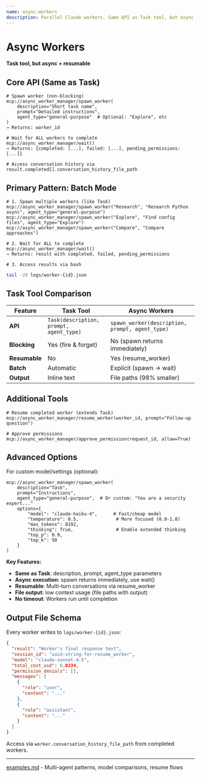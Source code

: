 ```yaml
---
name: async-workers
description: Parallel Claude workers. Same API as Task tool, but async + resumable. Batch mode: spawn multiple, wait() returns all. Sequential: spawn one, wait(), repeat.
---
```


# Async Workers

**Task tool, but async + resumable**

## Core API (Same as Task)

```
# Spawn worker (non-blocking)
mcp://async_worker_manager/spawn_worker(
    description="Short task name",
    prompt="Detailed instructions",
    agent_type="general-purpose"  # Optional: "Explore", etc
)
→ Returns: worker_id

# Wait for ALL workers to complete
mcp://async_worker_manager/wait()
→ Returns: {completed: [...], failed: [...], pending_permissions: [...]}

# Access conversation history via result.completed[].conversation_history_file_path
```

## Primary Pattern: Batch Mode

```
# 1. Spawn multiple workers (like Task)
mcp://async_worker_manager/spawn_worker("Research", "Research Python async", agent_type="general-purpose")
mcp://async_worker_manager/spawn_worker("Explore", "Find config files", agent_type="Explore")
mcp://async_worker_manager/spawn_worker("Compare", "Compare approaches")

# 2. Wait for ALL to complete
mcp://async_worker_manager/wait()
→ Returns: result with completed, failed, pending_permissions

# 3. Access results via bash
```

```sh
tail -20 logs/worker-{id}.json
```

## Task Tool Comparison

| Feature | Task Tool | Async Workers |
|---------|-----------|---------------|
| **API** | `Task(description, prompt, agent_type)` | `spawn_worker(description, prompt, agent_type)` |
| **Blocking** | Yes (fire & forget) | No (spawn returns immediately) |
| **Resumable** | No | Yes (resume_worker) |
| **Batch** | Automatic | Explicit (spawn → wait) |
| **Output** | Inline text | File paths (98% smaller) |

## Additional Tools

```
# Resume completed worker (extends Task)
mcp://async_worker_manager/resume_worker(worker_id, prompt="Follow-up question")

# Approve permissions
mcp://async_worker_manager/approve_permission(request_id, allow=True)
```

## Advanced Options

For custom model/settings (optional):

```
mcp://async_worker_manager/spawn_worker(
    description="Task",
    prompt="Instructions",
    agent_type="general-purpose",  # Or custom: "You are a security expert..."
    options={
        "model": "claude-haiku-4",      # Fast/cheap model
        "temperature": 0.5,              # More focused (0.0-1.0)
        "max_tokens": 8192,
        "thinking": True,                # Enable extended thinking
        "top_p": 0.9,
        "top_k": 50
    }
)
```

**Key Features:**
- **Same as Task**: description, prompt, agent_type parameters
- **Async execution**: spawn returns immediately, use wait()
- **Resumable**: Multi-turn conversations via resume_worker
- **File output**: low context usage (file paths with output)
- **No timeout**: Workers run until completion

## Output File Schema

Every worker writes to `logs/worker-{id}.json`:

```json
{
  "result": "Worker's final response text",
  "session_id": "uuid-string-for-resume_worker",
  "model": "claude-sonnet-4-5",
  "total_cost_usd": 0.0234,
  "permission_denials": [],
  "messages": [
    {
      "role": "user",
      "content": "..."
    },
    {
      "role": "assistant",
      "content": "..."
    }
  ]
}
```

Access via `worker.conversation_history_file_path` from completed workers.

---

[examples.md](examples.md) - Multi-agent patterns, model comparisons, resume flows
